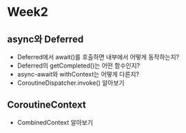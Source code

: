 # Week2

## async와 Deferred
- Deferred에서 await()를 호출하면 내부에서 어떻게 동작하는지?
- Deferred의 getCompleted()는 어떤 함수인지?
- async-await와 withContext는 어떻게 다른지?
- CoroutineDispatcher.invoke() 알아보기

## CoroutineContext
- CombinedContext 알아보기